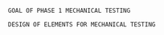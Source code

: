 
      
       GOAL OF PHASE 1 MECHANICAL TESTING
        
       DESIGN OF ELEMENTS FOR MECHANICAL TESTING
